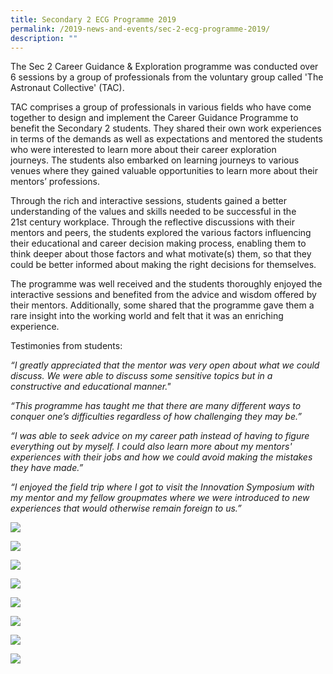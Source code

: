 ```yaml
---
title: Secondary 2 ECG Programme 2019
permalink: /2019-news-and-events/sec-2-ecg-programme-2019/
description: ""
---
```

The Sec 2 Career Guidance & Exploration programme was conducted over 6 sessions by a group of professionals from the voluntary group called 'The Astronaut Collective' (TAC). 

TAC comprises a group of professionals in various fields who have come together to design and implement the Career Guidance Programme to benefit the Secondary 2 students. They shared their own work experiences in terms of the demands as well as expectations and mentored the students who were interested to learn more about their career exploration journeys. The students also embarked on learning journeys to various venues where they gained valuable opportunities to learn more about their mentors’ professions.

Through the rich and interactive sessions, students gained a better understanding of the values and skills needed to be successful in the 21st century workplace. Through the reflective discussions with their mentors and peers, the students explored the various factors influencing their educational and career decision making process, enabling them to think deeper about those factors and what motivate(s) them, so that they could be better informed about making the right decisions for themselves.  

The programme was well received and the students thoroughly enjoyed the interactive sessions and benefited from the advice and wisdom offered by their mentors. Additionally, some shared that the programme gave them a rare insight into the working world and felt that it was an enriching experience.

Testimonies from students:

_“I greatly appreciated that the mentor was very open about what we could discuss. We were able to discuss some sensitive topics but in a constructive and educational manner."_

_“This programme has taught me that there are many different ways to conquer one’s difficulties regardless of how challenging they may be.”_ 

_“I was able_ _to seek advice on my career path instead of having to figure everything out by myself. I could also learn more about my mentors' experiences with their jobs and how we could avoid making the mistakes they have made.”_

_“I enjoyed the field trip where I got to visit the Innovation Symposium with my mentor and my fellow groupmates where we were introduced to new experiences that would otherwise remain foreign to us.”_

![](/images/ecg1.jpeg)

![](/images/ecg2.jpeg)

![](/images/ecg3.jpeg)

![](/images/ecg4.jpeg)

![](/images/ecg5.jpeg)

![](/images/ecg6.jpeg)

![](/images/ecg7.jpeg)

![](/images/ecg8.jpeg)